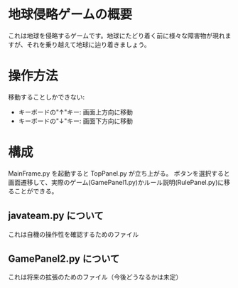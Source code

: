 # 地球侵略ゲームの概要
これは地球を侵略するゲームです。地球にたどり着く前に様々な障害物が現れますが、それを乗り越えて地球に辿り着きましょう。

# 操作方法
移動することしかできない: 
- キーボードの"↑"キー: 画面上方向に移動 
- キーボードの"↓"キー: 画面下方向に移動

# 構成
MainFrame.py を起動すると TopPanel.py が立ち上がる。
ボタンを選択すると画面遷移して、実際のゲーム(GamePanel1.py)かルール説明(RulePanel.py)に移ることができる。

## javateam.py について
これは自機の操作性を確認するためのファイル

## GamePanel2.py について
これは将来の拡張のためのファイル（今後どうなるかは未定）
